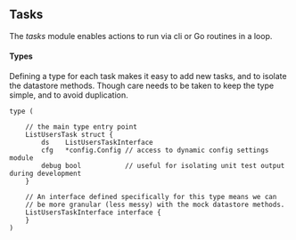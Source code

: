 ## Tasks

The *tasks* module enables actions to run via cli or Go routines in a loop.

#### Types

Defining a type for each task makes it easy to add new tasks, and to isolate the datastore methods.
Though care needs to be taken to keep the type simple, and to avoid duplication.

```
type (

	// the main type entry point
	ListUsersTask struct {
		ds    ListUsersTaskInterface
		cfg   *config.Config // access to dynamic config settings module
		debug bool           // useful for isolating unit test output during development
	}

	// An interface defined specifically for this type means we can
	// be more granular (less messy) with the mock datastore methods.
	ListUsersTaskInterface interface {
	}
)
```
